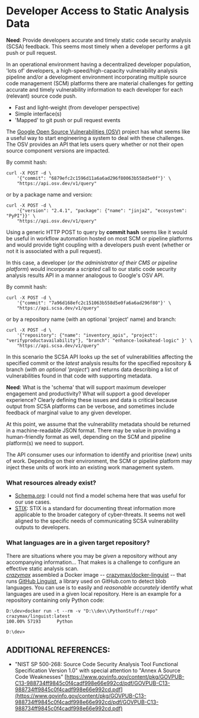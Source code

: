 # Developer Access to Static Analysis Data  

**Need**: Provide developers accurate and timely static code security analysis (SCSA) feedback.  This seems most timely when a developer performs a git push or pull request.  


In an operational environment having a decentralized developer population, 'lots of' developers, a high-speed/high-capacity vulnerability analysis pipeline and/or a development environment incorporating multiple source code management (SCM) platforms there are material challenges for getting accurate and timely vulnerability information to each developer for each (relevant) source code push.  

* Fast and light-weight (from developer perspective)  
* Simple interface(s)  
* 'Mapped' to git push or pull request events  

The [Google Open Source Vulnerabilities (OSV)](https://osv.dev/) project has what seems like a useful way to start engineering a system to deal with these challenges.  The OSV provides an API that lets users query whether or not their open source component versions are impacted.  

By commit hash:  
```terminal
curl -X POST -d \
    '{"commit": "6879efc2c1596d11a6a6ad296f80063b558d5e0f"}' \
    "https://api.osv.dev/v1/query"
```
or by a package name and version:  
```terminal
curl -X POST -d \
    '{"version": "2.4.1", "package": {"name": "jinja2", "ecosystem": "PyPI"}}' \
    "https://api.osv.dev/v1/query"
```

Using a generic HTTP POST to query by **commit hash** seems like it would be useful in workflow automation hosted on most SCM or pipeline platforms and would provide tight coupling with a developers push event (whether or not it is associated with a pull request).  

In this case, a developer (*or the administrator of their CMS or pipeline platform*) would incorporate a *scripted* call to our static code security analysis results API in a manner analogous to Google's OSV API.  

By commit hash:  
```terminal
curl -X POST -d \
    '{"commit": "7a96d168efc2c151063b558d5e0fa6a6ad296f80"}' \
    "https://api.scsa.dev/v1/query"
```
or by a repository name (with an optional 'project' name) and branch:  
```terminal
curl -X POST -d \
    '{"repository": {"name": "inventory_apis", "project": "verifyproductavailability"}, "branch": "enhance-lookahead-logic" }' \
    "https://api.scsa.dev/v1/query"
```

In this scenario the SCSA API looks up the set of vulnerabilities affecting the specified commit or the *latest* analysis results for the specified repository & branch (*with an optional 'project'*) and returns data describing a list of vulnerabilities found in that code with supporting metadata.  

**Need**:  What is the 'schema' that will support maximum developer engagement and productivity?  What will support a good developer experience?  Clearly defining these issues and data is critical because output from SCSA platforms can be verbose, and sometimes include feedback of marginal value to any given developer.  

At this point, we assume that the vulnerability metadata should be returned in a machine-readable JSON format.  There may be value in providing a human-friendly format as well, depending on the SCM and pipeline platform(s) we need to support.  

The API consumer uses our information to identify and prioritise (*new*) units of work.  Depending on their environment, the SCM or pipeline platform may inject these units of work into an existing work management system.  

### What resources already exist?  
* [Schema.org](https://schema.org/docs/schemas.html): I could not find a model schema here that was useful for our use cases.  
* [STIX](https://stixproject.github.io/about/): STIX is a standard for documenting threat information more applicable to the broader category of cyber-threats.  It seems not well aligned to the specific needs of communicating SCSA vulnerability outputs to developers.  


### What languages are in a given target repository?  
There are situations where you may be *given* a repository without any accompanying information...  That makes is a challenge to configure an effective static analysis scan.  
*[crazymax](https://crazymax.dev/)* assembled a Docker image -- [crazymax/docker-linguist](https://github.com/crazy-max/docker-linguist) -- that runs [GitHub Linguist](https://github.com/github/linguist), a library used on GitHub.com to detect blob languages.  You can use is to easily and *reasonable accurately* identify what languages are used in a given local repository.  Here is an example for a repository containing only Python code:  
```terminal
D:\dev>docker run -t --rm -v "D:\\dev\\PythonStuff:/repo" crazymax/linguist:latest
100.00% 57193      Python

D:\dev>
```


## ADDITIONAL REFERENCES:  
* "NIST SP 500-268: Source Code Security Analysis Tool Functional Specification Version 1.0" with special attention to "Annex A Source Code Weaknesses" [https://www.govinfo.gov/content/pkg/GOVPUB-C13-988734ff9845c0f4cadf998e66e992cd/pdf/GOVPUB-C13-988734ff9845c0f4cadf998e66e992cd.pdf](https://www.govinfo.gov/content/pkg/GOVPUB-C13-988734ff9845c0f4cadf998e66e992cd/pdf/GOVPUB-C13-988734ff9845c0f4cadf998e66e992cd.pdf)